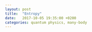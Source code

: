 ```yaml
---
layout: post
title:  "Entropy"
date:   2017-10-05 19:35:00 +0200
categories: quantum physics, many-body
---
```


